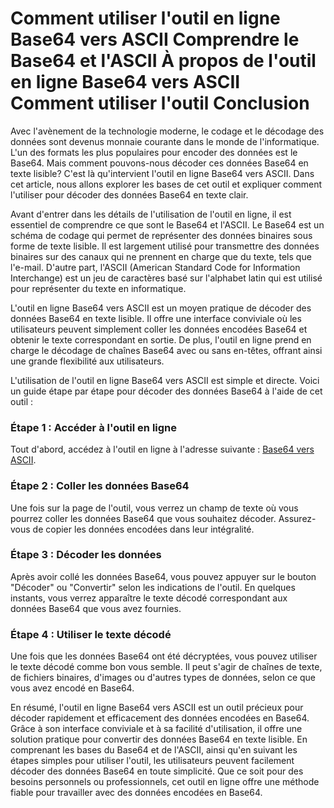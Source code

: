 Comment utiliser l'outil en ligne Base64 vers ASCII Comprendre le Base64 et l'ASCII À propos de l'outil en ligne Base64 vers ASCII Comment utiliser l'outil Conclusion
======================================================================================================================================================================

Avec l'avènement de la technologie moderne, le codage et le décodage des données sont devenus monnaie courante dans le monde de l'informatique. L'un des formats les plus populaires pour encoder des données est le Base64. Mais comment pouvons-nous décoder ces données Base64 en texte lisible? C'est là qu'intervient l'outil en ligne Base64 vers ASCII. Dans cet article, nous allons explorer les bases de cet outil et expliquer comment l'utiliser pour décoder des données Base64 en texte clair.

Avant d'entrer dans les détails de l'utilisation de l'outil en ligne, il est essentiel de comprendre ce que sont le Base64 et l'ASCII. Le Base64 est un schéma de codage qui permet de représenter des données binaires sous forme de texte lisible. Il est largement utilisé pour transmettre des données binaires sur des canaux qui ne prennent en charge que du texte, tels que l'e-mail. D'autre part, l'ASCII (American Standard Code for Information Interchange) est un jeu de caractères basé sur l'alphabet latin qui est utilisé pour représenter du texte en informatique.

L'outil en ligne Base64 vers ASCII est un moyen pratique de décoder des données Base64 en texte lisible. Il offre une interface conviviale où les utilisateurs peuvent simplement coller les données encodées Base64 et obtenir le texte correspondant en sortie. De plus, l'outil en ligne prend en charge le décodage de chaînes Base64 avec ou sans en-têtes, offrant ainsi une grande flexibilité aux utilisateurs.

L'utilisation de l'outil en ligne Base64 vers ASCII est simple et directe. Voici un guide étape par étape pour décoder des données Base64 à l'aide de cet outil :

### Étape 1 : Accéder à l'outil en ligne

Tout d'abord, accédez à l'outil en ligne à l'adresse suivante : [Base64 vers ASCII](https://base64decodeonline.com/fr/base64-decoders/base64-to-ascii).

### Étape 2 : Coller les données Base64

Une fois sur la page de l'outil, vous verrez un champ de texte où vous pourrez coller les données Base64 que vous souhaitez décoder. Assurez-vous de copier les données encodées dans leur intégralité.

### Étape 3 : Décoder les données

Après avoir collé les données Base64, vous pouvez appuyer sur le bouton "Décoder" ou "Convertir" selon les indications de l'outil. En quelques instants, vous verrez apparaître le texte décodé correspondant aux données Base64 que vous avez fournies.

### Étape 4 : Utiliser le texte décodé

Une fois que les données Base64 ont été décryptées, vous pouvez utiliser le texte décodé comme bon vous semble. Il peut s'agir de chaînes de texte, de fichiers binaires, d'images ou d'autres types de données, selon ce que vous avez encodé en Base64.

En résumé, l'outil en ligne Base64 vers ASCII est un outil précieux pour décoder rapidement et efficacement des données encodées en Base64. Grâce à son interface conviviale et à sa facilité d'utilisation, il offre une solution pratique pour convertir des données Base64 en texte lisible. En comprenant les bases du Base64 et de l'ASCII, ainsi qu'en suivant les étapes simples pour utiliser l'outil, les utilisateurs peuvent facilement décoder des données Base64 en toute simplicité. Que ce soit pour des besoins personnels ou professionnels, cet outil en ligne offre une méthode fiable pour travailler avec des données encodées en Base64.